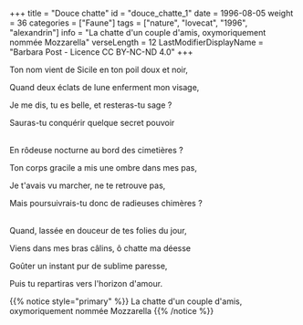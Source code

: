 +++
title = "Douce chatte"
id = "douce_chatte_1"
date = 1996-08-05
weight = 36
categories = ["Faune"]
tags = ["nature", "lovecat", "1996", "alexandrin"]
info = "La chatte d'un couple d'amis, oxymoriquement nommée Mozzarella"
verseLength = 12
LastModifierDisplayName = "Barbara Post - Licence CC BY-NC-ND 4.0"
+++

Ton nom vient de Sicile en ton poil doux et noir,

Quand deux éclats de lune enferment mon visage,

Je me dis, tu es belle, et resteras-tu sage ?

Sauras-tu conquérir quelque secret pouvoir

 \
En rôdeuse nocturne au bord des cimetières ?

Ton corps gracile a mis une ombre dans mes pas,

Je t'avais vu marcher, ne te retrouve pas,

Mais poursuivrais-tu donc de radieuses chimères ?

 \
Quand, lassée en douceur de tes folies du jour,

Viens dans mes bras câlins, ô chatte ma déesse

Goûter un instant pur de sublime paresse,

Puis tu repartiras vers l'horizon d'amour.

{{% notice style="primary" %}}
La chatte d'un couple d'amis, oxymoriquement nommée Mozzarella
{{% /notice %}}
